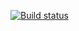 [![Build status](https://ci.appveyor.com/api/projects/status/e2occx0d06l1yper/branch/main?svg=true)](https://ci.appveyor.com/project/Yanius27/rxjsposts-frontend/branch/main)

